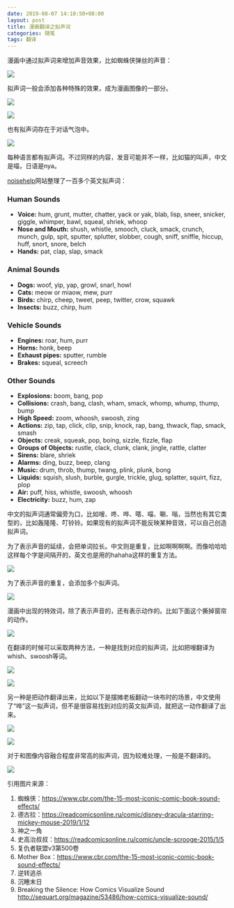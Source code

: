 ```yaml
---
date: 2019-08-07 14:10:50+08:00
layout: post
title: 漫画翻译之拟声词
categories: 随笔
tags: 翻译
---
```


漫画中通过拟声词来增加声音效果，比如蜘蛛侠弹丝的声音：

![](/album/soundeffects/thwip.jpg)

拟声词一般会添加各种特殊的效果，成为漫画图像的一部分。

![](/album/soundeffects/dracula.JPG)

![](/album/soundeffects/pa.JPG)

也有拟声词存在于对话气泡中。

![](/album/soundeffects/balloon.JPG)

每种语言都有拟声词。不过同样的内容，发音可能并不一样，比如猫的叫声，中文是喵，日语是nya。

[noisehelp](https://www.noisehelp.com/examples-of-onomatopoeia.html)网站整理了一百多个英文拟声词：

### Human Sounds

* **Voice:** hum, grunt, mutter, chatter, yack or yak, blab, lisp, sneer, snicker, giggle, whimper, bawl, squeal, shriek, whoop 
* **Nose and Mouth:** shush, whistle, smooch, cluck, smack, crunch, munch, gulp, spit, sputter, splutter, slobber, cough, sniff, sniffle, hiccup, huff, snort, snore, belch 
* **Hands:** pat, clap, slap, smack 

### Animal Sounds

* **Dogs:** woof, yip, yap, growl, snarl, howl 
* **Cats:** meow or miaow, mew, purr 
* **Birds:** chirp, cheep, tweet, peep, twitter, crow, squawk 
* **Insects:** buzz, chirp, hum 

### Vehicle Sounds

* **Engines:** roar, hum, purr 
* **Horns:** honk, beep 
* **Exhaust pipes:** sputter, rumble 
* **Brakes:** squeal, screech 

### Other Sounds

* **Explosions:** boom, bang, pop 
* **Collisions:** crash, bang, clash, wham, smack, whomp, whump, thump, bump 
* **High Speed:** zoom, whoosh, swoosh, zing 
* **Actions:** zip, tap, click, clip, snip, knock, rap, bang, thwack, flap, smack, smash 
* **Objects:** creak, squeak, pop, boing, sizzle, fizzle, flap 
* **Groups of Objects:** rustle, clack, clunk, clank, jingle, rattle, clatter 
* **Sirens:** blare, shriek 
* **Alarms:** ding, buzz, beep, clang 
* **Music:** drum, throb, thump, twang, plink, plunk, bong 
* **Liquids:** squish, slush, burble, gurgle, trickle, glug, splatter, squirt, fizz, plop 
* **Air:** puff, hiss, whistle, swoosh, whoosh 
* **Electricity:** buzz, hum, zap 

中文的拟声词通常偏旁为口，比如嗖、咚、哗、嗒、喵、唰、嗡，当然也有其它类型的，比如轰隆隆、叮铃铃。如果现有的拟声词不能反映某种音效，可以自己创造拟声词。

为了表示声音的延续，会把单词拉长。中文则是重复，比如啊啊啊啊。而像哈哈哈这样每个字是间隔开的，英文也是用的hahaha这样的重复方法。

![](/album/soundeffects/argh.JPG)

为了表示声音的重复，会添加多个拟声词。

![](/album/soundeffects/ping.jpg)

漫画中出现的特效词，除了表示声音的，还有表示动作的。比如下面这个撕掉窗帘的动作。

![](/album/soundeffects/rip.JPG)

在翻译的时候可以采取两种方法，一种是找到对应的拟声词，比如把嗖翻译为whish、swoosh等词。

![](/album/soundeffects/so-whish.JPG)

![](/album/soundeffects/whish.JPG)

另一种是把动作翻译出来，比如以下是摆摊老板翻动一块布时的场景，中文使用了“哗”这一拟声词，但不是很容易找到对应的英文拟声词，就把这一动作翻译了出来。

![](/album/soundeffects/hua.JPG)

![](/album/soundeffects/hua-shakes.JPG)

对于和图像内容融合程度非常高的拟声词，因为较难处理，一般是不翻译的。

![](/album/soundeffects/boom.jpg)


引用图片来源：

1. 蜘蛛侠：<https://www.cbr.com/the-15-most-iconic-comic-book-sound-effects/>
2. 德古拉：<https://readcomicsonline.ru/comic/disney-dracula-starring-mickey-mouse-2019/1/12>
3. 神之一角
4. 史高治叔叔：<https://readcomicsonline.ru/comic/uncle-scrooge-2015/1/5>
5. 复仇者联盟v3第500卷
6. Mother Box：<https://www.cbr.com/the-15-most-iconic-comic-book-sound-effects/>
7. 逆转逃杀
8. 沉睡末日
9. Breaking the Silence: How Comics Visualize Sound <http://sequart.org/magazine/53486/how-comics-visualize-sound/>


